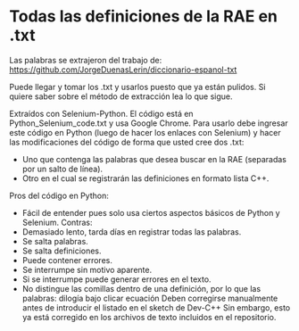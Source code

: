 # Todas las definiciones de la RAE en .txt
Las palabras se extrajeron del trabajo de: https://github.com/JorgeDuenasLerin/diccionario-espanol-txt

Puede llegar y tomar los .txt y usarlos puesto que ya están pulidos. Si quiere saber sobre el método de extracción lea lo que sigue.

Extraídos con Selenium-Python.
El código está en Python_Selenium_code.txt y usa Google Chrome.
Para usarlo debe ingresar este código en Python (luego de hacer los enlaces con Selenium) y hacer las modificaciones del código de forma que usted cree dos .txt:
  - Uno que contenga las palabras que desea buscar en la RAE (separadas por un salto de línea).
  - Otro en el cual se registrarán las definiciones en formato lista C++.


Pros del código en Python:
  - Fácil de entender pues solo usa ciertos aspectos básicos de Python y Selenium.
Contras:
  - Demasiado lento, tarda días en registrar todas las palabras.
  - Se salta palabras.
  - Se salta definiciones.
  - Puede contener errores.
  - Se interrumpe sin motivo aparente.
  - Si se interrumpe puede generar errores en el texto.
  - No distingue las comillas dentro de una definición, por lo que las palabras:
          dilogía
          bajo
          clicar
          ecuación
        Deben corregirse manualmente antes de introducir el listado en el sketch de Dev-C++
        Sin embargo, esto ya está corregido en los archivos de texto incluidos en el repositorio.
